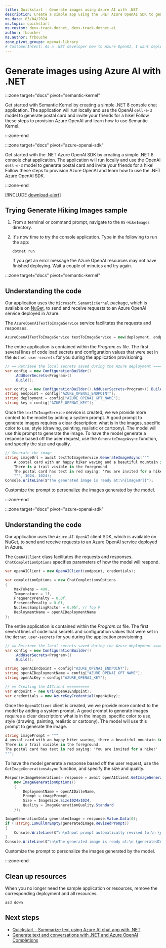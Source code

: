 ```yaml
---
title: Quickstart - Generate images using Azure AI with .NET
description: Create a simple app using the .NET Azure OpenAI SDK to generate postal card images.
ms.date: 03/04/2024
ms.topic: quickstart
ms.custom: devx-track-dotnet, devx-track-dotnet-ai
author: fboucher
ms.author: frbouche
zone_pivot_groups: openai-library
# CustomerIntent: As a .NET developer new to Azure OpenAI, I want deploy and use sample code to interact to learn how to generate images from the sample code.
---
```


# Generate images using Azure AI with .NET

<!-- markdownlint-disable MD044 -->
:::zone target="docs" pivot="semantic-kernel"
<!-- markdownlint-enable MD044 -->

Get started with Semantic Kernel by creating a simple .NET 8 console chat application. The application will run locally and use the OpenAI `dell-e-3` model to generate postal card and invite your friends for a hike! Follow these steps to provision Azure OpenAI and learn how to use Semantic Kernel.

:::zone-end

<!-- markdownlint-disable MD044 -->
:::zone target="docs" pivot="azure-openai-sdk"
<!-- markdownlint-enable MD044 -->

Get started with the .NET Azure OpenAI SDK by creating a simple .NET 8 console chat application. The application will run locally and use the OpenAI `dell-e-3` model to generate postal card and invite your friends for a hike! Follow these steps to provision Azure OpenAI and learn how to use the .NET Azure OpenAI SDK.

:::zone-end

[!INCLUDE [download-alert](includes/prerequisites-and-azure-deploy.md)]

## Trying Generate Hiking Images sample

1. From a terminal or command prompt, navigate to the `05-HikeImages` directory.
2. It's now time to try the console application. Type in the following to run the app:

    ```dotnetcli
    dotnet run
    ```

    If you get an error message the Azure OpenAI resources may not have finished deploying. Wait a couple of minutes and try again.

<!-- markdownlint-disable MD044 -->
:::zone target="docs" pivot="semantic-kernel"
<!-- markdownlint-enable MD044 -->

## Understanding the code

Our application uses the `Microsoft.SemanticKernel` package, which is available on [NuGet](https://www.nuget.org/packages/Microsoft.SemanticKernel), to send and receive requests to an Azure OpenAI service deployed in Azure.

The `AzureOpenAITextToImageService` service facilitates the requests and responses.

```csharp
AzureOpenAITextToImageService textToImageService = new(deployment, endpoint, key, null);
```

The entire application is contained within the _Program.cs_ file. The first several lines of code load secrets and configuration values that were set in the `dotnet user-secrets` for you during the application provisioning.

```csharp
// == Retrieve the local secrets saved during the Azure deployment ==========
var config = new ConfigurationBuilder()
    .AddUserSecrets<Program>()
    .Build();

var config = new ConfigurationBuilder().AddUserSecrets<Program>().Build();
string endpoint = config["AZURE_OPENAI_ENDPOINT"];
string deployment = config["AZURE_OPENAI_GPT_NAME"];
string key = config["AZURE_OPENAI_KEY"];
```

Once the `textToImageService` service is created, we we provide more context to the model by adding a system prompt. A good prompt to generate images requires a clear description: what is in the images, specific color to use, style (drawing, painting, realistic or cartoony). The model will use this prompt to generate the image. To have the model generate a response based off the user request, use the `GenerateImageAsync` function, and specify the size and quality.

```csharp
// Generate the image
string imageUrl = await textToImageService.GenerateImageAsync("""
    A postal card with an happy hiker waving and a beautiful mountain in the background.
    There is a trail visible in the foreground.
    The postal card has text in red saying: 'You are invited for a hike!'
    """, 1024, 1024);
Console.WriteLine($"The generated image is ready at:\n{imageUrl}");
```

Customize the prompt to personalize the images generated by the model.

:::zone-end

<!-- markdownlint-disable MD044 -->
:::zone target="docs" pivot="azure-openai-sdk"
<!-- markdownlint-enable MD044 -->

## Understanding the code

Our application uses the `Azure.AI.OpenAI` client SDK, which is available on [NuGet](https://www.nuget.org/packages/Azure.AI.OpenAI), to send and receive requests to an Azure OpenAI service deployed in Azure.

The `OpenAIClient` class facilitates the requests and responses. `ChatCompletionOptions` specifies parameters of how the model will respond.

```csharp
var openAIClient = new OpenAIClient(endpoint, credentials);

var completionOptions = new ChatCompletionsOptions
{
    MaxTokens = 400,
    Temperature = 1f,
    FrequencyPenalty = 0.0f,
    PresencePenalty = 0.0f,
    NucleusSamplingFactor = 0.95f, // Top P
    DeploymentName = openAIDeploymentName
};
```

The entire application is contained within the _Program.cs_ file. The first several lines of code load secrets and configuration values that were set in the `dotnet user-secrets` for you during the application provisioning.

```csharp
// == Retrieve the local secrets saved during the Azure deployment ==========
var config = new ConfigurationBuilder()
    .AddUserSecrets<Program>()
    .Build();

string openAIEndpoint = config["AZURE_OPENAI_ENDPOINT"];
string openAIDeploymentName = config["AZURE_OPENAI_GPT_NAME"];
string openAiKey = config["AZURE_OPENAI_KEY"];

// == Creating the AIClient ==========
var endpoint = new Uri(openAIEndpoint);
var credentials = new AzureKeyCredential(openAiKey);
```

Once the `OpenAIClient` client is created, we we provide more context to the model by adding a system prompt. A good prompt to generate images requires a clear description: what is in the images, specific color to use, style (drawing, painting, realistic or cartoony). The model will use this prompt to generate the image.

```csharp
string imagePrompt = """
A postal card with an happy hiker waving, there a beautiful mountain in the background.
There is a trail visible in the foreground. 
The postal card has text in red saying: 'You are invited for a hike!'
""";
```

To have the model generate a response based off the user request, use the `GetImageGenerationsAsync` function, and specify the size and quality.

```csharp
Response<ImageGenerations> response = await openAIClient.GetImageGenerationsAsync(
    new ImageGenerationOptions()
    {
        DeploymentName = openAIDalleName,
        Prompt = imagePrompt,
        Size = ImageSize.Size1024x1024,
        Quality = ImageGenerationQuality.Standard
    });

ImageGenerationData generatedImage = response.Value.Data[0];
if (!string.IsNullOrEmpty(generatedImage.RevisedPrompt))
{
    Console.WriteLine($"\n\nInput prompt automatically revised to:\n {generatedImage.RevisedPrompt}");
}
Console.WriteLine($"\n\nThe generated image is ready at:\n {generatedImage.Url.AbsoluteUri}");
```

Customize the prompt to personalize the images generated by the model.

:::zone-end

## Clean up resources

When you no longer need the sample application or resources, remove the corresponding deployment and all resources.

```azdeveloper
azd down
```

## Next steps

- [Quickstart - Summarize text using Azure AI chat app with .NET](quickstart-openai-summarize-text.md)
- [Generate text and conversations with .NET and Azure OpenAI Completions](/training/modules/open-ai-dotnet-text-completions/)
